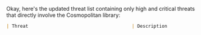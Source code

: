 Okay, here's the updated threat list containing only high and critical threats that directly involve the Cosmopolitan library:

```markdown
| Threat                                      | Description                                                                                                                                                                                             | Impact                                                                 | Affected Cosmopolitan Component(s)                                  | Risk Severity | Mitigation Strategies